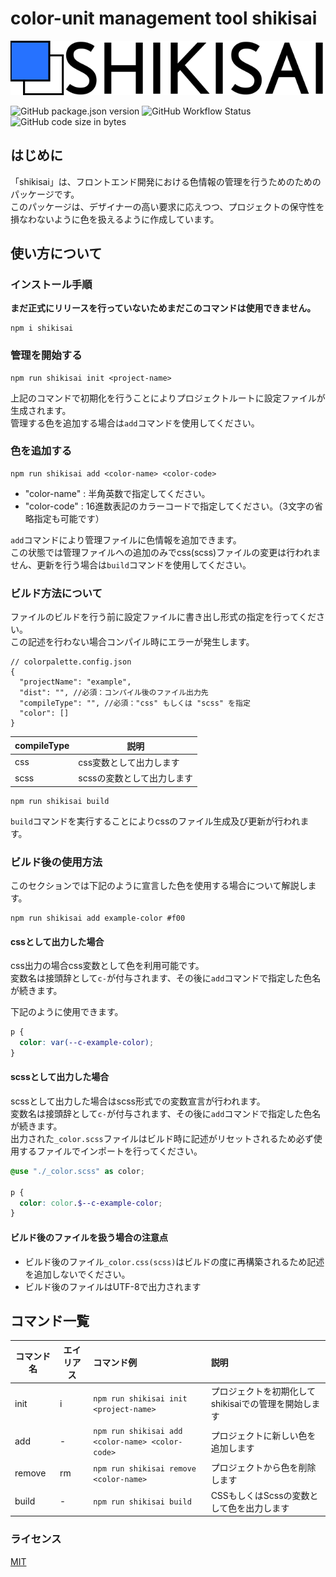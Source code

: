 # color-unit management tool shikisai

![shikisai color-unit management tool](/static/assets/logo/no_description.min.svg)

![GitHub package.json version](https://img.shields.io/github/package-json/v/ken7253/shikisai?style=flat-square)
![GitHub Workflow Status](https://img.shields.io/github/workflow/status/ken7253/shikisai/CodeQL?style=flat-square)
![GitHub code size in bytes](https://img.shields.io/github/languages/code-size/ken7253/shikisai?style=flat-square)

## はじめに

「shikisai」は、フロントエンド開発における色情報の管理を行うためのためのパッケージです。  
このパッケージは、デザイナーの高い要求に応えつつ、プロジェクトの保守性を損なわないように色を扱えるように作成しています。

## 使い方について

### インストール手順

**まだ正式にリリースを行っていないためまだこのコマンドは使用できません。**

```shell
npm i shikisai
```

### 管理を開始する

```npm
npm run shikisai init <project-name>
```

上記のコマンドで初期化を行うことによりプロジェクトルートに設定ファイルが生成されます。  
管理する色を追加する場合は`add`コマンドを使用してください。

### 色を追加する

```npm
npm run shikisai add <color-name> <color-code>
```

- "color-name" : 半角英数で指定してください。
- "color-code" : 16進数表記のカラーコードで指定してください。（3文字の省略指定も可能です）

`add`コマンドにより管理ファイルに色情報を追加できます。  
この状態では管理ファイルへの追加のみでcss(scss)ファイルの変更は行われません、更新を行う場合は`build`コマンドを使用してください。

### ビルド方法について

ファイルのビルドを行う前に設定ファイルに書き出し形式の指定を行ってください。  
この記述を行わない場合コンパイル時にエラーが発生します。

```jsonc
// colorpalette.config.json
{
  "projectName": "example",
  "dist": "", //必須：コンパイル後のファイル出力先
  "compileType": "", //必須："css" もしくは "scss" を指定
  "color": []
}
```

| compileType | 説明                       |
| ----------- | -------------------------- |
| css         | css変数として出力します    |
| scss        | scssの変数として出力します |

```npm
npm run shikisai build
```

`build`コマンドを実行することによりcssのファイル生成及び更新が行われます。

### ビルド後の使用方法

このセクションでは下記のように宣言した色を使用する場合について解説します。

```npm
npm run shikisai add example-color #f00
```

#### cssとして出力した場合

css出力の場合css変数として色を利用可能です。  
変数名は接頭辞として`c-`が付与されます、その後に`add`コマンドで指定した色名が続きます。  

下記のように使用できます。

```css
p {
  color: var(--c-example-color);
}
```

#### scssとして出力した場合

scssとして出力した場合はscss形式での変数宣言が行われます。  
変数名は接頭辞として`c-`が付与されます、その後に`add`コマンドで指定した色名が続きます。  
出力された`_color.scss`ファイルはビルド時に記述がリセットされるため必ず使用するファイルでインポートを行ってください。

```scss
@use "./_color.scss" as color;

p {
  color: color.$--c-example-color;
}
```

#### ビルド後のファイルを扱う場合の注意点

- ビルド後のファイル`_color.css(scss)`はビルドの度に再構築されるため記述を追加しないでください。
- ビルド後のファイルはUTF-8で出力されます

## コマンド一覧

| コマンド名 | エイリアス | コマンド例                                       | 説明                                                 |
| ---------- | ---------- | :----------------------------------------------- | :--------------------------------------------------- |
| init       | i          | `npm run shikisai init <project-name>`           | プロジェクトを初期化してshikisaiでの管理を開始します |
| add        | -          | `npm run shikisai add <color-name> <color-code>` | プロジェクトに新しい色を追加します                   |
| remove     | rm         | `npm run shikisai remove <color-name>`           | プロジェクトから色を削除します                       |
| build      | -          | `npm run shikisai build`                         | CSSもしくはScssの変数として色を出力します            |

### ライセンス

[MIT](/LICENSE)
